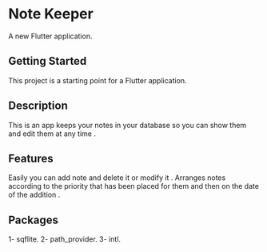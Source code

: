 # Note Keeper

A new Flutter application.

## Getting Started

This project is a starting point for a Flutter application.

## Description 
This is an app  keeps your notes in your database so you can show them and edit them at any time .
## Features
Easily you can add note and delete it or modify it .
Arranges notes according to the priority that has been placed for them and then on the date of the addition .
## Packages 
1- sqflite.
2- path_provider.
3- intl.
